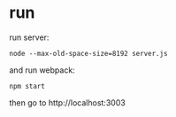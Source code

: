 # run

run server:

```
node --max-old-space-size=8192 server.js
```

and run webpack:

```
npm start
```

then go to http://localhost:3003

